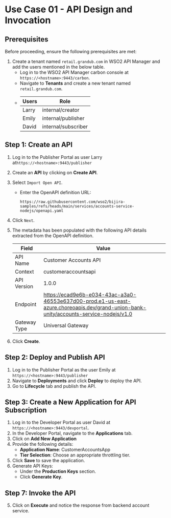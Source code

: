 # Use Case 01 - API Design and Invocation

## **Prerequisites**

Before proceeding, ensure the following prerequisites are met:

1. Create a tenant named `retail.grandub.com` in WSO2 API Manager and add the users mentioned in the below table.
   - Log in to the WSO2 API Manager carbon console at `https://<hostname>:9443/carbon`.
   - Navigate to **Tenants** and create a new tenant named `retail.grandub.com`.
   - 
     | Users | Role                 |
     |-------|----------------------|
     | Larry | internal/creator     |
     | Emily | internal/publisher   |
     | David | internal/subscriber  |

## Step 1: Create an API

1. Log in to the Publisher Portal as user Larry at`https://<hostname>:9443/publisher`
2. Create an **API** by clicking on **Create API**.
3. Select `Import Open API`.
   - Enter the OpenAPI definition URL: 
     ```
     https://raw.githubusercontent.com/wso2/bijira-samples/refs/heads/main/services/accounts-service-nodejs/openapi.yaml
     ```
4. Click `Next`.
5. The metadata has been populated with the following API details extracted from the OpenAPI definition.

    | Field        | Value             |
    |--------------|-------------------|
    | API Name     | Customer Accounts API |
    | Context      | customeraccountsapi         |
    | API Version  | 1.0.0             |
    | Endpoint     | https://ecad9e6b-e034-43ac-a3a0-46553e637d00-prod.e1-us-east-azure.choreoapis.dev/grand-union-bank-unity/accounts-service-nodejs/v1.0 |
    | Gateway Type | Universal Gateway |

6. Click **Create**.

## Step 2: Deploy and Publish API

1. Log in to the Publisher Portal as the user Emily at `https://<hostname>:9443/publisher`
2. Navigate to **Deployments** and click **Deploy** to deploy the API.
2. Go to **Lifecycle** tab and publish the API.


## Step 3: Create a New Application for API Subscription

1. Log in to the Developer Portal as user David at `https://<hostname>:9443/devportal`.
2. In the Developer Portal, navigate to the **Applications** tab.
3. Click on **Add New Application** 
4. Provide the following details:
   - **Application Name**: CustomerAccountsApp
   - **Tier Selection**: Choose an appropriate throttling tier.
5. Click **Save** to save the application.
6. Generate API Keys:
   - Under the **Production Keys** section.
   - Click **Generate Key**.

## Step 7: Invoke the API

5. Click on **Execute** and notice the response from backend account service.
